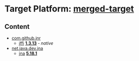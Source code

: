 # Target Platform: [merged-target](https://github.com/eclipse-orbit/orbit-simrel/blob/main/maven-sign/tp/MavenSign.target)

## Content
 - [com.github.jnr](https://repo.maven.apache.org/maven2/com/github/jnr/)
    - [jffi](https://repo.maven.apache.org/maven2/com/github/jnr/jffi/) **[1.3.13](https://repo.maven.apache.org/maven2/com/github/jnr/jffi/1.3.13)** - *native*
 - [net.java.dev.jna](https://repo.maven.apache.org/maven2/net/java/dev/jna/)
    - [jna](https://repo.maven.apache.org/maven2/net/java/dev/jna/jna/) **[5.18.1](https://repo.maven.apache.org/maven2/net/java/dev/jna/jna/5.18.1)**
